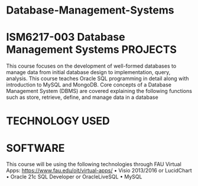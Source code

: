 # Database-Management-Systems
# ISM6217-003 Database Management Systems PROJECTS

This course focuses on the development of well-formed databases to manage data from initial
database design to implementation, query, analysis. This course teaches Oracle SQL
programming in detail along with introduction to MySQL and MongoDB. Core concepts of a
Database Management System (DBMS) are covered explaining the following functions such as
store, retrieve, define, and manage data in a database

# TECHNOLOGY USED

# SOFTWARE
This course will be using the following technologies through FAU Virtual Apps: https://www.fau.edu/oit/virtual-apps/
• Visio 2013/2016 or LucidChart
• Oracle 21c SQL Developer or OracleLiveSQL
• MySQL
